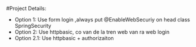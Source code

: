 #Project Details:
+ Option 1: Use form login ,always put @EnableWebSecuriy on head class SpringSecurity
+ Option 2: Use httpbasic, co van de la tren web van ra web login
+ Option 2.1: Use httpbasic + authorizaiton
